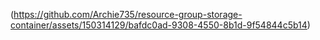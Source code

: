(https://github.com/Archie735/resource-group-storage-container/assets/150314129/bafdc0ad-9308-4550-8b1d-9f54844c5b14)
